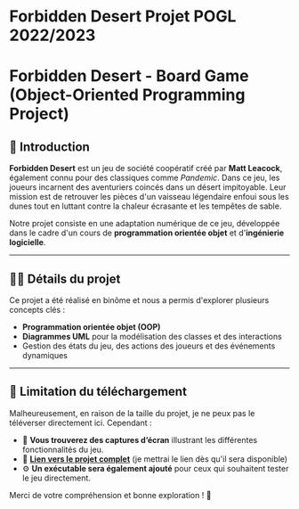# Forbidden Desert Projet POGL 2022/2023

# Forbidden Desert - Board Game (Object-Oriented Programming Project)

## 🎲 Introduction  
**Forbidden Desert** est un jeu de société coopératif créé par **Matt Leacock**, également connu pour des classiques comme *Pandemic*. Dans ce jeu, les joueurs incarnent des aventuriers coincés dans un désert impitoyable. Leur mission est de retrouver les pièces d'un vaisseau légendaire enfoui sous les dunes tout en luttant contre la chaleur écrasante et les tempêtes de sable.

Notre projet consiste en une adaptation numérique de ce jeu, développée dans le cadre d'un cours de **programmation orientée objet** et d'**ingénierie logicielle**.  

---

## 👩‍💻 Détails du projet  
Ce projet a été réalisé en binôme et nous a permis d'explorer plusieurs concepts clés :  
- **Programmation orientée objet (OOP)**  
- **Diagrammes UML** pour la modélisation des classes et des interactions  
- Gestion des états du jeu, des actions des joueurs et des événements dynamiques  

---

## 🚫 Limitation du téléchargement  
Malheureusement, en raison de la taille du projet, je ne peux pas le téléverser directement ici. Cependant :  
- 📸 **Vous trouverez des captures d’écran** illustrant les différentes fonctionnalités du jeu.  
- 🔗 **[Lien vers le projet complet](#)** (je mettrai le lien dès qu'il sera disponible)  
- ⚙️ **Un exécutable sera également ajouté** pour ceux qui souhaitent tester le jeu directement.  

Merci de votre compréhension et bonne exploration ! 🚀  
